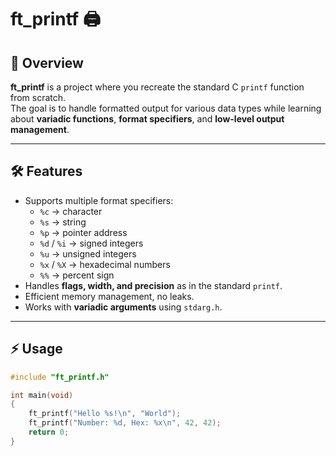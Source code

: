 # ft_printf 🖨️

## 🚀 Overview
**ft_printf** is a project where you recreate the standard C `printf` function from scratch.  
The goal is to handle formatted output for various data types while learning about **variadic functions**, **format specifiers**, and **low-level output management**.

---

## 🛠 Features
- Supports multiple format specifiers:
  - `%c` → character  
  - `%s` → string  
  - `%p` → pointer address  
  - `%d` / `%i` → signed integers  
  - `%u` → unsigned integers  
  - `%x` / `%X` → hexadecimal numbers  
  - `%%` → percent sign  
- Handles **flags, width, and precision** as in the standard `printf`.  
- Efficient memory management, no leaks.  
- Works with **variadic arguments** using `stdarg.h`.

---

## ⚡ Usage

```c
#include "ft_printf.h"

int main(void)
{
    ft_printf("Hello %s!\n", "World");
    ft_printf("Number: %d, Hex: %x\n", 42, 42);
    return 0;
}
